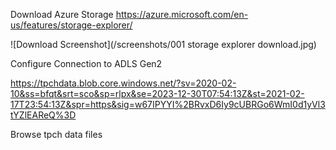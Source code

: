 Download Azure Storage 
    https://azure.microsoft.com/en-us/features/storage-explorer/

![Download Screenshot](/screenshots/001 storage explorer download.jpg)

Configure Connection to ADLS Gen2

https://tpchdata.blob.core.windows.net/?sv=2020-02-10&ss=bfqt&srt=sco&sp=rlpx&se=2023-12-30T07:54:13Z&st=2021-02-17T23:54:13Z&spr=https&sig=w67IPYYI%2BRvxD6Iy9cUBRGo6WmI0d1yVl3tYZlEAReQ%3D


Browse tpch data files
